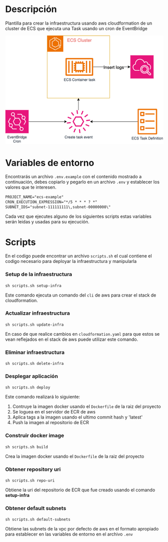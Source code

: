 # Descripción
Plantilla para crear la infraestructura usando aws cloudformation de un cluster de ECS que ejecuta una Task usando un cron de EventBridge

<img width="600px" src='https://github.com/CrissAlvarezH/aws-ecs-iac-template/blob/main/infra-diagram.png'/>

# Variables de entorno
Encontrarás un archivo `.env.example` con el contenido mostrado a continuación, debes copiarlo y pegarlo en un archivo `.env` y 
establecer los valores que te interesen.
```
PROJECT_NAME="ecs-example"
CRON_EXECUTION_EXPRESSION="*/5 * * * ? *"
SUBNET_IDS="subnet-111111111\,subnet-00000000\"
```
Cada vez que ejecutes alguno de los siguientes scripts estas variables serán leidas y usadas para su ejecución.

# Scripts
En el codigo puede encontrar un archivo `scripts.sh` el cual contiene el codigo necesario para deployar la infraestructura y manipularla

### Setup de la infraestructura

`sh scripts.sh setup-infra`

Este comando ejecuta un comando del `cli` de aws para crear el stack de cloudformation.

### Actualizar infraestructura

`sh scripts.sh update-infra`

En caso de que realice cambios en `cloudformation.yaml` para que estos se vean reflejados en el stack de aws puede utilizar este comando.

### Eliminar infraestructura

`sh scripts.sh delete-infra`

### Desplegar aplicación

`sh scripts.sh deploy`

Este comando realizará lo siguiente:
1. Contruye la imagen docker usando el `Dockerfile` de la raiz del proyecto
2. Se loguea en el servidor de ECR de aws
3. Aplica tags a la imagen usando el ultimo commit hash y 'latest'
4. Push la imagen al repositorio de ECR

### Construir docker image

`sh scripts.sh build`

Crea la imagen docker usando el `Dockerfile` de la raiz del proyecto

### Obtener repository uri

`sh scripts.sh repo-uri`

Obtiene la uri del repositorio de ECR que fue creado usando el comando **setup-infra**

### Obtener default subnets

`sh scripts.sh default-subnets`

Obtiene las subnets de la vpc por defecto de aws en el formato apropiado para establecer en las variables de entorno en el archivo `.env`
